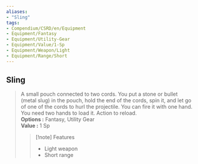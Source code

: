 ```yaml
---
aliases:
- "Sling"
tags:
- Compendium/CSRD/en/Equipment
- Equipment/Fantasy
- Equipment/Utility-Gear
- Equipment/Value/1-Sp
- Equipment/Weapon/Light
- Equipment/Range/Short
---
```


  
## Sling  
  
>A small pouch connected to two cords. You put a stone or bullet (metal slug) in the pouch, hold the end of the cords, spin it, and let go of one of the cords to hurl the projectile. You can fire it with one hand. You need two hands to load it. Action to reload.  
> **Options :** Fantasy, Utility Gear  
> **Value :** 1 Sp  
>>[!note] Features  
>> - Light weapon  
>> - Short range